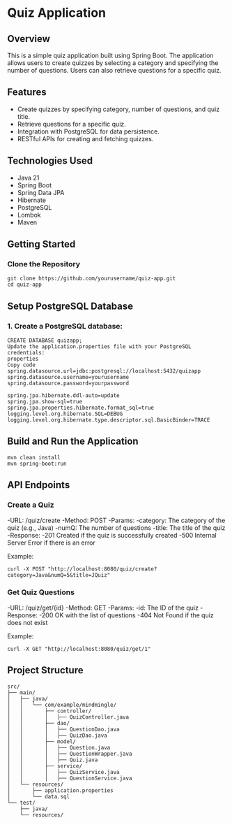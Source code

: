 # Quiz Application
## Overview
This is a simple quiz application built using Spring Boot. The application allows users to create quizzes by selecting a category and specifying the number of questions. Users can also retrieve questions for a specific quiz.

## Features
- Create quizzes by specifying category, number of questions, and quiz title.
- Retrieve questions for a specific quiz.
- Integration with PostgreSQL for data persistence.
- RESTful APIs for creating and fetching quizzes.
  
## Technologies Used
- Java 21
- Spring Boot
- Spring Data JPA
- Hibernate
- PostgreSQL
- Lombok
- Maven

## Getting Started
### Clone the Repository
```
git clone https://github.com/yourusername/quiz-app.git
cd quiz-app
```

## Setup PostgreSQL Database
### 1. Create a PostgreSQL database:

```
CREATE DATABASE quizapp;
Update the application.properties file with your PostgreSQL credentials:
properties
Copy code
spring.datasource.url=jdbc:postgresql://localhost:5432/quizapp
spring.datasource.username=yourusername
spring.datasource.password=yourpassword

spring.jpa.hibernate.ddl-auto=update
spring.jpa.show-sql=true
spring.jpa.properties.hibernate.format_sql=true
logging.level.org.hibernate.SQL=DEBUG
logging.level.org.hibernate.type.descriptor.sql.BasicBinder=TRACE
```

## Build and Run the Application

```
mvn clean install
mvn spring-boot:run
```
## API Endpoints
### Create a Quiz

-URL: /quiz/create
-Method: POST
-Params:
    -category: The category of the quiz (e.g., Java)
    -numQ: The number of questions
    -title: The title of the quiz
-Response:
    -201 Created if the quiz is successfully created
    -500 Internal Server Error if there is an error

Example:
```
curl -X POST "http://localhost:8080/quiz/create?category=Java&numQ=5&title=JQuiz"
```

### Get Quiz Questions
-URL: /quiz/get/{id}
-Method: GET
-Params:
    -id: The ID of the quiz
-Response:
    -200 OK with the list of questions
    -404 Not Found if the quiz does not exist

Example:
```
curl -X GET "http://localhost:8080/quiz/get/1"
```

## Project Structure
```
src/
├── main/
│   ├── java/
│   │   └── com/example/mindmingle/
│   │       ├── controller/
│   │       │   ├── QuizController.java
│   │       ├── dao/
│   │       │   ├── QuestionDao.java
│   │       │   ├── QuizDao.java
│   │       ├── model/
│   │       │   ├── Question.java
│   │       │   ├── QuestionWrapper.java
│   │       │   ├── Quiz.java
│   │       ├── service/
│   │       │   ├── QuizService.java
│   │       │   ├── QuestionService.java
│   └── resources/
│       ├── application.properties
│       └── data.sql
└── test/
    ├── java/
    └── resources/
```




